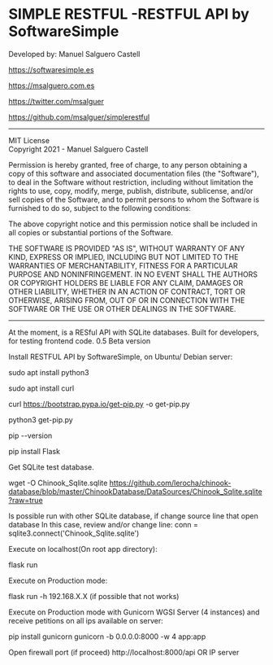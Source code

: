 
# SIMPLE RESTFUL -RESTFUL API by SoftwareSimple         
Developed by: Manuel Salguero Castell  

https://softwaresimple.es

https://msalguero.com.es

https://twitter.com/msalguer

https://github.com/msalguer/simplerestful


--------------------------------------------------------

MIT License                                 
Copyright 2021 - Manuel Salguero Castell

Permission is hereby granted, free of charge, to any person obtaining a copy of this software and associated documentation files (the "Software"), to deal in the Software without restriction, including without limitation the rights to use, copy, modify, merge, publish, distribute, sublicense, and/or sell copies of the Software, and to permit persons to whom the Software is furnished to do so, subject to the following conditions:

The above copyright notice and this permission notice shall be included in all copies or substantial portions of the Software.

THE SOFTWARE IS PROVIDED "AS IS", WITHOUT WARRANTY OF ANY KIND, EXPRESS OR IMPLIED, INCLUDING BUT NOT LIMITED TO THE WARRANTIES OF MERCHANTABILITY, FITNESS FOR A PARTICULAR PURPOSE AND NONINFRINGEMENT. IN NO EVENT SHALL THE AUTHORS OR COPYRIGHT HOLDERS BE LIABLE FOR ANY CLAIM, DAMAGES OR OTHER LIABILITY, WHETHER IN AN ACTION OF CONTRACT, TORT OR OTHERWISE, ARISING FROM, OUT OF OR IN CONNECTION WITH THE SOFTWARE OR THE USE OR OTHER DEALINGS IN THE SOFTWARE.

--------------------------------------------------------

At the moment, is a RESful API with SQLite databases. Built for developers, for testing frontend code.
0.5 Beta version

Install RESTFUL API by SoftwareSimple, on Ubuntu/ Debian server:

sudo apt install python3

sudo apt install curl

curl https://bootstrap.pypa.io/get-pip.py -o get-pip.py

python3 get-pip.py

pip --version

pip install Flask

Get SQLite test database.

wget -O Chinook_Sqlite.sqlite https://github.com/lerocha/chinook-database/blob/master/ChinookDatabase/DataSources/Chinook_Sqlite.sqlite?raw=true

Is possible run with other SQLite database, if change source line that open database
In this case, review and/or change line: conn = sqlite3.connect('Chinook_Sqlite.sqlite')

Execute on localhost(On root app directory):

flask run

Execute on Production mode:

flask run -h 192.168.X.X (if possible that not works)

Execute on Production mode with Gunicorn WGSI Server (4 instances) and receive petitions on all ips available on server:

pip install gunicorn
gunicorn -b 0.0.0.0:8000 -w 4 app:app

Open firewall port (if proceed)
http://localhost:8000/api OR IP server
